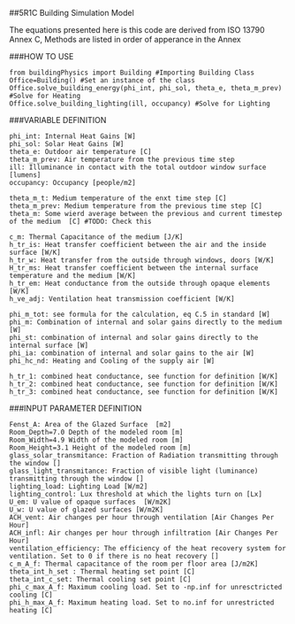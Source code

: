##5R1C Building Simulation Model

The equations presented here is this code are derived from ISO 13790 Annex C, Methods are listed in order of apperance in the Annex 

###HOW TO USE
```
from buildingPhysics import Building #Importing Building Class
Office=Building() #Set an instance of the class
Office.solve_building_energy(phi_int, phi_sol, theta_e, theta_m_prev) #Solve for Heating
Office.solve_building_lighting(ill, occupancy) #Solve for Lighting
```


###VARIABLE DEFINITION

	phi_int: Internal Heat Gains [W]
	phi_sol: Solar Heat Gains [W]
	theta_e: Outdoor air temperature [C]
	theta_m_prev: Air temperature from the previous time step 
	ill: Illuminance in contact with the total outdoor window surface [lumens]
	occupancy: Occupancy [people/m2]

	theta_m_t: Medium temperature of the enxt time step [C]
	theta_m_prev: Medium temperature from the previous time step [C]
	theta_m: Some wierd average between the previous and current timestep of the medium  [C] #TODO: Check this 

	c_m: Thermal Capacitance of the medium [J/K]
	h_tr_is: Heat transfer coefficient between the air and the inside surface [W/K]
	h_tr_w: Heat transfer from the outside through windows, doors [W/K]
	H_tr_ms: Heat transfer coefficient between the internal surface temperature and the medium [W/K]
	h_tr_em: Heat conductance from the outside through opaque elements [W/K]
	h_ve_adj: Ventilation heat transmission coefficient [W/K]

	phi_m_tot: see formula for the calculation, eq C.5 in standard [W]
	phi_m: Combination of internal and solar gains directly to the medium [W]
	phi_st: combination of internal and solar gains directly to the internal surface [W]
	phi_ia: combination of internal and solar gains to the air [W]
	phi_hc_nd: Heating and Cooling of the supply air [W]

	h_tr_1: combined heat conductance, see function for definition [W/K]
	h_tr_2: combined heat conductance, see function for definition [W/K]
	h_tr_3: combined heat conductance, see function for definition [W/K]


	
###INPUT PARAMETER DEFINITION 

	Fenst_A: Area of the Glazed Surface  [m2]
	Room_Depth=7.0 Depth of the modeled room [m]
	Room_Width=4.9 Width of the modeled room [m]
	Room_Height=3.1 Height of the modeled room [m]
	glass_solar_transmitance: Fraction of Radiation transmitting through the window []
	glass_light_transmitance: Fraction of visible light (luminance) transmitting through the window []
	lighting_load: Lighting Load [W/m2] 
	lighting_control: Lux threshold at which the lights turn on [Lx]
	U_em: U value of opaque surfaces  [W/m2K]
	U_w: U value of glazed surfaces [W/m2K]
	ACH_vent: Air changes per hour through ventilation [Air Changes Per Hour]
	ACH_infl: Air changes per hour through infiltration [Air Changes Per Hour]
	ventilation_efficiency: The efficiency of the heat recovery system for ventilation. Set to 0 if there is no heat recovery []
	c_m_A_f: Thermal capacitance of the room per floor area [J/m2K]
	theta_int_h_set : Thermal heating set point [C]
	theta_int_c_set: Thermal cooling set point [C]
	phi_c_max_A_f: Maximum cooling load. Set to -np.inf for unresctricted cooling [C]
	phi_h_max_A_f: Maximum heating load. Set to no.inf for unrestricted heating [C]

